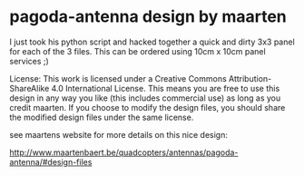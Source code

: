 # pagoda-antenna design by maarten

I just took his python script and hacked together a quick and dirty 3x3 panel
for each of the 3 files. This can be ordered using 10cm x 10cm panel services ;)

License:
This work is licensed under a Creative Commons Attribution-ShareAlike 4.0 International License.
This means you are free to use this design in any way you like (this includes commercial use) 
as long as you credit maarten. If you choose to modify the design files, you should 
share the modified design files under the same license.

see maartens website for more details on this nice design:

http://www.maartenbaert.be/quadcopters/antennas/pagoda-antenna/#design-files
